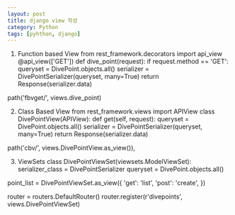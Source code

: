 ```yaml
---
layout: post
title: django view 작성
category: Python
tags: [pyhthon, django]
---
```


1. Function based View
from rest_framework.decorators import api_view
@api_view(['GET'])
def dive_point(request):
    if request.method == 'GET':
        queryset = DivePoint.objects.all()
        serializer = DivePointSerializer(queryset, many=True)
        return Response(serializer.data)

path('fbvget/', views.dive_point)


2. Class Based View
from rest_framework.views import APIView
class DivePointView(APIView):
    def get(self, request):
        queryset = DivePoint.objects.all()
        serializer = DivePointSerializer(queryset, many=True)
        return Response(serializer.data)
        
path('cbv/', views.DivePointView.as_view()),


3. ViewSets
class DivePointViewSet(viewsets.ModelViewSet):
    serializer_class = DivePointSerializer
    queryset = DivePoint.objects.all()

point_list = DivePointViewSet.as_view({
    'get': 'list',
    'post': 'create',
    })
    
router = routers.DefaultRouter()
router.register(r'divepoints', views.DivePointViewSet)
